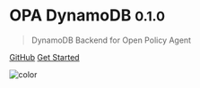 
# OPA DynamoDB <small>0.1.0</small>

> DynamoDB Backend for Open Policy Agent

[GitHub](https://github.com/mneil/opa-dynamodb/)
[Get Started](#opa-dynamodb)


<!-- background color -->

![color](linear-gradient(to-right,#C4B3FF,#DAFFB3))
